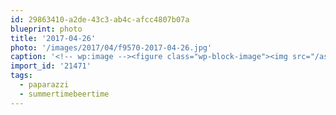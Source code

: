```yaml
---
id: 29863410-a2de-43c3-ab4c-afcc4807b07a
blueprint: photo
title: '2017-04-26'
photo: '/images/2017/04/f9570-2017-04-26.jpg'
caption: '<!-- wp:image --><figure class="wp-block-image"><img src="/assets/images/2017/04/f9570-2017-04-26.jpg" /></figure><!-- /wp:image --><!-- wp:paragraph --><p>Snuck a super sneaky shot of what looks like pallets of empty cans being delivered to my favorite local brewpub today #paparazzi #summertimebeertime</p><!-- /wp:paragraph -->'
import_id: '21471'
tags:
  - paparazzi
  - summertimebeertime
---
```

